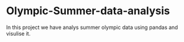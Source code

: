 # Olympic-Summer-data-analysis
In this project we have analys summer olympic data using pandas and visulise it.
